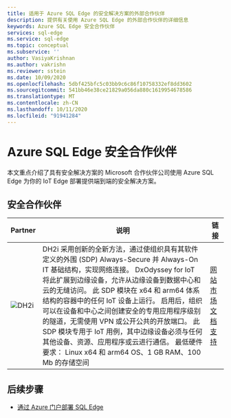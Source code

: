 ```yaml
---
title: 适用于 Azure SQL Edge 的安全解决方案的外部合作伙伴
description: 提供有关使用 Azure SQL Edge 的外部合作伙伴的详细信息
keywords: Azure SQL Edge 安全合作伙伴
services: sql-edge
ms.service: sql-edge
ms.topic: conceptual
ms.subservice: ''
author: VasiyaKrishnan
ms.author: vakrishn
ms.reviewer: sstein
ms.date: 10/09/2020
ms.openlocfilehash: 5dbf425bfc5c03bb9c6c86f10758332ef8dd3602
ms.sourcegitcommit: 541bb46e38ce21829a056da880c1619954678586
ms.translationtype: MT
ms.contentlocale: zh-CN
ms.lasthandoff: 10/11/2020
ms.locfileid: "91941284"
---
```

# <a name="azure-sql-edge-security-partners"></a>Azure SQL Edge 安全合作伙伴

本文重点介绍了具有安全解决方案的 Microsoft 合作伙伴公司使用 Azure SQL Edge 为你的 IoT Edge 部署提供端到端的安全解决方案。

## <a name="security-partners"></a>安全合作伙伴
 
| Partner| 说明 | 链接 |
|-----|-----|-----|
|![DH2i](media/resources/dh2i-logo.png)|DH2i 采用创新的全新方法，通过使组织具有其软件定义的外围 (SDP) Always-Secure 并 Always-On IT 基础结构，实现网络连接。 DxOdyssey for IoT 将此扩展到边缘设备，允许从边缘设备到数据中心和云的无缝访问。 此 SDP 模块在 x64 和 arm64 体系结构的容器中的任何 IoT 设备上运行。 启用后，组织可以在设备和中心之间创建安全的专用应用程序级别的隧道，无需使用 VPN 或公开公共的开放端口。 此 SDP 模块专用于 IoT 用例，其中边缘设备必须与任何其他设备、资源、应用程序或云进行通信。 最低硬件要求： Linux x64 和 arm64 OS、1 GB RAM、100 Mb 的存储空间| [网站](https://dh2i.com/)[市场](https://ms.portal.azure.com/#blade/Microsoft_Azure_Marketplace/MarketplaceOffersBlade/selectedMenuItemId/home)[文档](https://dh2i.com/dxodyssey-for-iot/)[支持](https://dh2i.com/support/)

## <a name="next-steps"></a>后续步骤

- [通过 Azure 门户部署 SQL Edge](deploy-portal.md)
